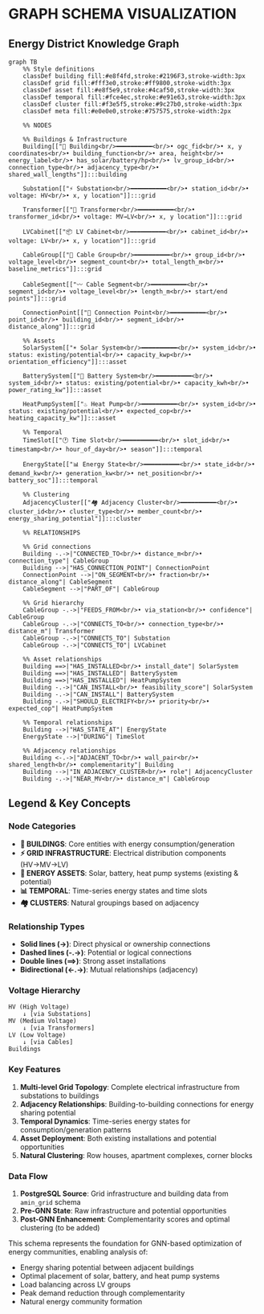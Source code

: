 # GRAPH SCHEMA VISUALIZATION
## Energy District Knowledge Graph

```mermaid
graph TB
    %% Style definitions
    classDef building fill:#e8f4fd,stroke:#2196F3,stroke-width:3px
    classDef grid fill:#fff3e0,stroke:#ff9800,stroke-width:3px
    classDef asset fill:#e8f5e9,stroke:#4caf50,stroke-width:3px
    classDef temporal fill:#fce4ec,stroke:#e91e63,stroke-width:3px
    classDef cluster fill:#f3e5f5,stroke:#9c27b0,stroke-width:3px
    classDef meta fill:#e0e0e0,stroke:#757575,stroke-width:2px

    %% NODES
    
    %% Buildings & Infrastructure
    Building[["🏢 Building<br/>━━━━━━━━━━<br/>• ogc_fid<br/>• x, y coordinates<br/>• building_function<br/>• area, height<br/>• energy_label<br/>• has_solar/battery/hp<br/>• lv_group_id<br/>• connection_type<br/>• adjacency_type<br/>• shared_wall_lengths"]]:::building
    
    Substation[["⚡ Substation<br/>━━━━━━━━━━<br/>• station_id<br/>• voltage: HV<br/>• x, y location"]]:::grid
    
    Transformer[["🔌 Transformer<br/>━━━━━━━━━━<br/>• transformer_id<br/>• voltage: MV→LV<br/>• x, y location"]]:::grid
    
    LVCabinet[["📦 LV Cabinet<br/>━━━━━━━━━━<br/>• cabinet_id<br/>• voltage: LV<br/>• x, y location"]]:::grid
    
    CableGroup[["🔗 Cable Group<br/>━━━━━━━━━━<br/>• group_id<br/>• voltage_level<br/>• segment_count<br/>• total_length_m<br/>• baseline_metrics"]]:::grid
    
    CableSegment[["〰️ Cable Segment<br/>━━━━━━━━━━<br/>• segment_id<br/>• voltage_level<br/>• length_m<br/>• start/end points"]]:::grid
    
    ConnectionPoint[["📍 Connection Point<br/>━━━━━━━━━━<br/>• point_id<br/>• building_id<br/>• segment_id<br/>• distance_along"]]:::grid
    
    %% Assets
    SolarSystem[["☀️ Solar System<br/>━━━━━━━━━━<br/>• system_id<br/>• status: existing/potential<br/>• capacity_kwp<br/>• orientation_efficiency"]]:::asset
    
    BatterySystem[["🔋 Battery System<br/>━━━━━━━━━━<br/>• system_id<br/>• status: existing/potential<br/>• capacity_kwh<br/>• power_rating_kw"]]:::asset
    
    HeatPumpSystem[["♨️ Heat Pump<br/>━━━━━━━━━━<br/>• system_id<br/>• status: existing/potential<br/>• expected_cop<br/>• heating_capacity_kw"]]:::asset
    
    %% Temporal
    TimeSlot[["🕐 Time Slot<br/>━━━━━━━━━━<br/>• slot_id<br/>• timestamp<br/>• hour_of_day<br/>• season"]]:::temporal
    
    EnergyState[["📊 Energy State<br/>━━━━━━━━━━<br/>• state_id<br/>• demand_kw<br/>• generation_kw<br/>• net_position<br/>• battery_soc"]]:::temporal
    
    %% Clustering
    AdjacencyCluster[["🏘️ Adjacency Cluster<br/>━━━━━━━━━━<br/>• cluster_id<br/>• cluster_type<br/>• member_count<br/>• energy_sharing_potential"]]:::cluster
    
    %% RELATIONSHIPS
    
    %% Grid connections
    Building -.->|"CONNECTED_TO<br/>• distance_m<br/>• connection_type"| CableGroup
    Building -->|"HAS_CONNECTION_POINT"| ConnectionPoint
    ConnectionPoint -->|"ON_SEGMENT<br/>• fraction<br/>• distance_along"| CableSegment
    CableSegment -->|"PART_OF"| CableGroup
    
    %% Grid hierarchy
    CableGroup -.->|"FEEDS_FROM<br/>• via_station<br/>• confidence"| CableGroup
    CableGroup -.->|"CONNECTS_TO<br/>• connection_type<br/>• distance_m"| Transformer
    CableGroup -.->|"CONNECTS_TO"| Substation
    CableGroup -.->|"CONNECTS_TO"| LVCabinet
    
    %% Asset relationships
    Building ==>|"HAS_INSTALLED<br/>• install_date"| SolarSystem
    Building ==>|"HAS_INSTALLED"| BatterySystem
    Building ==>|"HAS_INSTALLED"| HeatPumpSystem
    Building -.->|"CAN_INSTALL<br/>• feasibility_score"| SolarSystem
    Building -.->|"CAN_INSTALL"| BatterySystem
    Building -.->|"SHOULD_ELECTRIFY<br/>• priority<br/>• expected_cop"| HeatPumpSystem
    
    %% Temporal relationships
    Building -->|"HAS_STATE_AT"| EnergyState
    EnergyState -->|"DURING"| TimeSlot
    
    %% Adjacency relationships
    Building <-.->|"ADJACENT_TO<br/>• wall_pair<br/>• shared_length<br/>• complementarity"| Building
    Building -->|"IN_ADJACENCY_CLUSTER<br/>• role"| AdjacencyCluster
    Building -.->|"NEAR_MV<br/>• distance_m"| CableGroup
```

## Legend & Key Concepts

### Node Categories
- **🏢 BUILDINGS**: Core entities with energy consumption/generation
- **⚡ GRID INFRASTRUCTURE**: Electrical distribution components (HV→MV→LV)
- **🌱 ENERGY ASSETS**: Solar, battery, heat pump systems (existing & potential)
- **📊 TEMPORAL**: Time-series energy states and time slots
- **🏘️ CLUSTERS**: Natural groupings based on adjacency

### Relationship Types
- **Solid lines (→)**: Direct physical or ownership connections
- **Dashed lines (-.->)**: Potential or logical connections
- **Double lines (==>)**: Strong asset installations
- **Bidirectional (<-.->)**: Mutual relationships (adjacency)

### Voltage Hierarchy
```
HV (High Voltage) 
    ↓ [via Substations]
MV (Medium Voltage)
    ↓ [via Transformers]  
LV (Low Voltage)
    ↓ [via Cables]
Buildings
```

### Key Features
1. **Multi-level Grid Topology**: Complete electrical infrastructure from substations to buildings
2. **Adjacency Relationships**: Building-to-building connections for energy sharing potential
3. **Temporal Dynamics**: Time-series energy states for consumption/generation patterns
4. **Asset Deployment**: Both existing installations and potential opportunities
5. **Natural Clustering**: Row houses, apartment complexes, corner blocks

### Data Flow
1. **PostgreSQL Source**: Grid infrastructure and building data from `amin_grid` schema
2. **Pre-GNN State**: Raw infrastructure and potential opportunities
3. **Post-GNN Enhancement**: Complementarity scores and optimal clustering (to be added)

This schema represents the foundation for GNN-based optimization of energy communities, enabling analysis of:
- Energy sharing potential between adjacent buildings
- Optimal placement of solar, battery, and heat pump systems
- Load balancing across LV groups
- Peak demand reduction through complementarity
- Natural energy community formation




